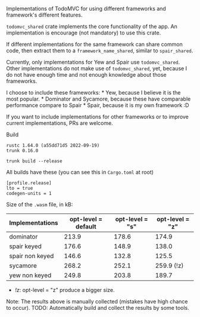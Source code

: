 Implementations of TodoMVC for using different frameworks and framework's
different features.

`todomvc_shared` crate implements the core functionality of the app.
An implementation is encourage (not mandatory) to use this crate.

If different implementations for the same framework can share common code,
then extract them to a `framework_name_shared`, similar to `spair_shared`.

Currently, only implementations for Yew and Spair use `todomvc_shared`.
Other implementations do not make use of `todomvc_shared`, yet, because
I do not have enough time and not enough knowledge about those frameworks.

I choose to include these frameworks:
    * Yew, because I believe it is the most popular.
    * Dominator and Sycamore, because these have comparable performance
    compare to Spair
    * Spair, because it is my own framework :D

If you want to include implementations for other frameworks or to improve
current implementations, PRs are welcome.

Build

    rustc 1.64.0 (a55dd71d5 2022-09-19)
    trunk 0.16.0

    trunk build --release

All builds have these (you can see this in `Cargo.toml` at root)

    [profile.release]
    lto = true
    codegen-units = 1

Size of the `.wasm` file, in kB:

| Implementations | opt-level = default | opt-level = "s" | opt-level = "z" |
|-----------------|---------------------|-----------------|-----------------|
| dominator       | 213.9               | 178.6           | 174.9           |
| spair keyed     | 176.6               | 148.9           | 138.0           |
| spair non keyed | 146.6               | 132.8           | 125.5           |
| sycamore        | 268.2               | 252.1           | 259.9 (!z)      |
| yew non keyed   | 249.8               | 203.8           | 189.7           |

* _!z_: opt-level = "z" produce a bigger size.

Note: The results above is manually collected (mistakes have high chance to
occur). TODO: Automatically build and collect the results by some tools.
